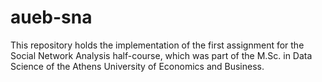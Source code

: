# aueb-sna

This repository holds the implementation of the first assignment for the Social Network Analysis half-course, which was part of the M.Sc. in Data Science of the Athens University of Economics and Business.
